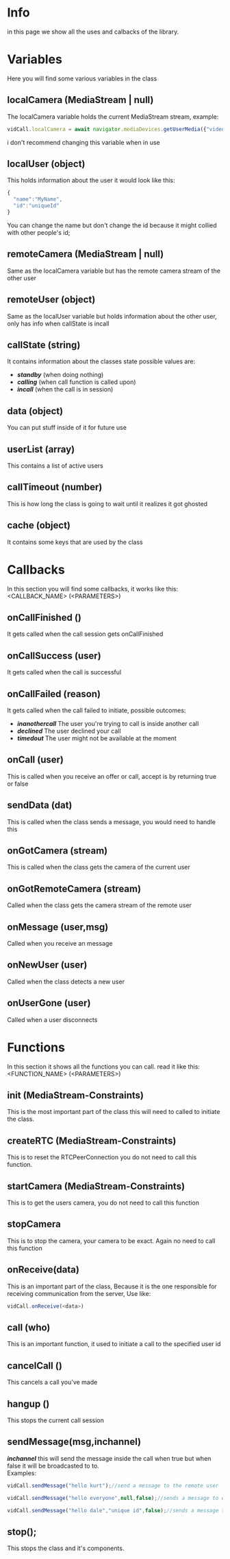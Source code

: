 # Info

in this page we show all the uses and calbacks of
the library.

# Variables

Here you will find some various variables in the class

## localCamera (MediaStream | null)

The localCamera variable holds the current
MediaStream stream, example:
```javascript
vidCall.localCamera = await navigator.mediaDevices.getUserMedia({"video":false,"audio":true});
```
i don't recommend changing this variable when in use

## localUser (object)

This holds information about the user it would look like this:
```javascript
{
  "name":"MyName",
  "id":"uniqueId"
}
```
You can change the name but don't change the id because it might
collied with other people's id;

## remoteCamera (MediaStream | null)

Same as the localCamera variable but has the remote camera stream of the other user

## remoteUser (object)

Same as the localUser variable but holds information about the other user,
only has info when callState is incall

## callState (string)

It contains information about the classes state
possible values are:
- ***standby*** (when doing nothing)
- ***calling*** (when call function is called upon)
- ***incall*** (when the call is in session)

## data (object)

You can put stuff inside of it for future use

## userList (array)

This contains a list of active users

## callTimeout (number)

This is how long the class is going to wait until it realizes it got ghosted

## cache (object)

It contains some keys that are used by the class

# Callbacks

In this section you will find some callbacks,
it works like this: &lt;CALLBACK_NAME&gt; (&lt;PARAMETERS&gt;)

## onCallFinished ()

It gets called when the call session gets onCallFinished

## onCallSuccess (user)

It gets called when the call is successful

## onCallFailed (reason)

It gets called when the call failed to initiate, possible outcomes:
- ***inanothercall*** The user you're trying to call is inside another call
- ***declined*** The user declined your call
- ***timedout*** The user might not be available at the moment

## onCall (user)

This is called when you receive an offer or call,
accept is by returning true or false

## sendData (dat)

This is called when the class sends a message,
you would need to handle this

## onGotCamera (stream)

This is called when the class gets the camera of the current user

## onGotRemoteCamera (stream)

Called when the class gets the camera stream of the remote user

## onMessage (user,msg)

Called when you receive an message

## onNewUser (user)

Called when the class detects a new user

## onUserGone (user)

Called when a user disconnects

# Functions

In this section it shows all the functions you can call.
read it like this: &lt;FUNCTION_NAME&gt; (&lt;PARAMETERS&gt;)

## init (MediaStream-Constraints)

This is the most important part of the class this will need to called
to initiate the class.

## createRTC (MediaStream-Constraints)

This is to reset the RTCPeerConnection you do not need to call this function.

## startCamera (MediaStream-Constraints)

This is to get the users camera, you do not need to call this function

## stopCamera

This is to stop the camera, your camera to be exact. Again no need to call this function

## onReceive(data)

This is an important part of the class, Because it is the one
responsible for receiving communication from the server, Use like:
```javascript
vidCall.onReceive(<data>)
```

## call (who)

This is an important function, it used to initiate a call to the specified user id

## cancelCall ()

This cancels a call you've made

## hangup ()

This stops the current call session

## sendMessage(msg,inchannel)

***inchannel*** this will send the message inside the call when true but when false it will be broadcasted to to.<br/>
Examples:
```javascript
vidCall.sendMessage("hello kurt");//send a message to the remote user

vidCall.sendMessage("hello everyone",null,false);//sends a message to everyone

vidCall.sendMessage("hello dale","unique id",false);//sends a message to dale
```

## stop();

This stops the class and it's components.